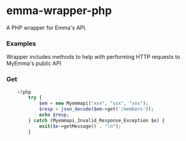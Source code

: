 emma-wrapper-php
================

A PHP wrapper for Emma's API.

### Examples
Wrapper includes methods to help with performing HTTP requests to MyEmma's public API
### Get
```php
	<?php
		try {
			$em = new Myemmapi("xxx", "xxx", "xxx");
			$resp = json_decode($em->get('/members'));
			echo $resp;
		} catch (Myemmapi_Invalid_Response_Exception $e) {
			exit($e->getMessage() . "\n");
		}
```